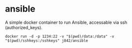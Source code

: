# ansible #

A simple docker container to run Ansible, accessable via ssh (authorized_keys).


```
docker run -d -p 1234:22 -v "$(pwd)/data:/data" -v "$(pwd)/sshkeys:/sshkeys" j842/ansible

```
